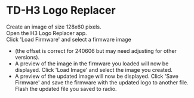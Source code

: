 # TD-H3 Logo Replacer  

Create an image of size 128x60 pixels.  
Open the H3 Logo Replacer app.  
Click 'Load Firmware' and select a firmware image 
- (the offset is correct for 240606 but may need adjusting for other versions).
- A preview of the image in the firmware you loaded will now be displayed.
Click 'Load Image' and select the image you created.
- A preview of the updated image will now be displayed.
Click 'Save Firmware' and save the firmware with the updated logo to another file.
Flash the updated file you saved to radio.  
